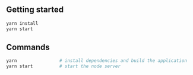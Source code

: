 ## Getting started

```sh
yarn install
yarn start
```

## Commands

```sh
yarn                # install dependencies and build the application
yarn start          # start the node server